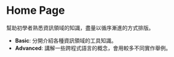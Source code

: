 # Home Page

幫助初學者熟悉資訊領域的知識，盡量以循序漸進的方式排版。

+ **Basic**: 分開介紹各種資訊領域的工具知識。
+ **Advanced**: 講解一些跨程式語言的概念，會用較多不同實作舉例。
